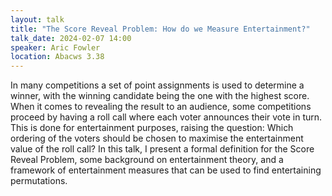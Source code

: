 ```yaml
---
layout: talk
title: "The Score Reveal Problem: How do we Measure Entertainment?"
talk_date: 2024-02-07 14:00
speaker: Aric Fowler
location: Abacws 3.38
---
```

In many competitions a set of point assignments is used to determine a winner, with the winning candidate being the one with the highest score. When it comes to revealing the result to an audience, some competitions proceed by having a roll call where each voter announces their vote in turn. This is done for entertainment purposes, raising the question: Which ordering of the voters should be chosen to maximise the entertainment value of the roll call? In this talk, I present a formal definition for the Score Reveal Problem, some background on entertainment theory, and a framework of entertainment measures that can be used to find entertaining permutations.
